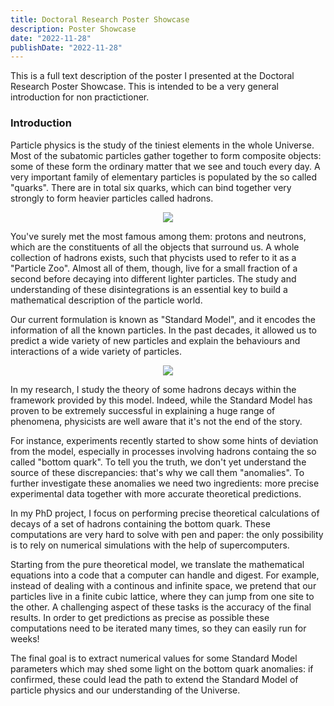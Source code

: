 ```yaml
---
title: Doctoral Research Poster Showcase
description: Poster Showcase
date: "2022-11-28"
publishDate: "2022-11-28"
---
```


This is a full text description of the poster I presented
at the Doctoral Research Poster Showcase. This is intended to be a very general
introduction for non practictioner.

### Introduction

Particle physics is the study of the tiniest elements in the whole Universe.
Most of the subatomic particles gather together to form composite objects:
some of these form the ordinary matter that we see and touch every day.
A very important family of elementary particles is populated by the so called "quarks".
There are in total six quarks, which can bind together very strongly to form heavier particles called hadrons.

<div style="text-align: center;">
<img src="/post/images/quark.jpg">
</div>

You've surely met the most famous among them: protons and neutrons, which are the constituents of all the objects that surround us.
A whole collection of hadrons exists, such that phycists used to refer to it as a "Particle Zoo".
Almost all of them, though, live for a small fraction of a second before decaying into different lighter particles.
The study and understanding of these disintegrations is an essential key to build a mathematical description of the particle world.

Our current formulation is known as "Standard Model", and it encodes the information of all the known particles.
In the past decades, it allowed us to predict a wide variety of new particles and explain the behaviours and interactions of a wide variety of particles. 

<div style="text-align: center;">
<a href=https://en.wikipedia.org/wiki/Standard_Model target="_blank">
<img src="/post/images/SM.svg" caption="Standard Model">
</a>
</div>


In my research, I study the theory of some hadrons decays within the framework provided by this model.
Indeed, while the Standard Model has proven to be extremely successful in explaining a huge range of phenomena, physicists are well aware that it's not the end of the story.

For instance, experiments recently started to show some hints of deviation from the model, especially in processes involving hadrons containg the so called "bottom quark". To tell you the truth, we don't yet understand the source of these discrepancies: that's why we call them "anomalies". To further investigate these anomalies we need two ingredients: more precise experimental data together with more accurate theoretical predictions.


In my PhD project, I focus on performing precise theoretical calculations of decays of a set of hadrons containing the bottom quark. These computations are very hard to solve with pen and paper: the only possibility is to rely on numerical simulations with the help of supercomputers. 

Starting from the pure theoretical model, we translate the mathematical equations into a code that a computer can handle and digest. For example, instead of dealing with a continous and infinite space, we pretend that our particles live in a finite cubic lattice, where they can jump from one site to the other. A challenging aspect of these tasks is the accuracy of the final results.
In order to get predictions as precise as possible these computations need to be iterated many times, so they can easily run for weeks!


The final goal is to extract numerical values for some Standard Model parameters which may shed some light on the bottom quark anomalies: 
if confirmed, these could lead the path to extend the Standard Model of particle physics and our  understanding of the Universe.